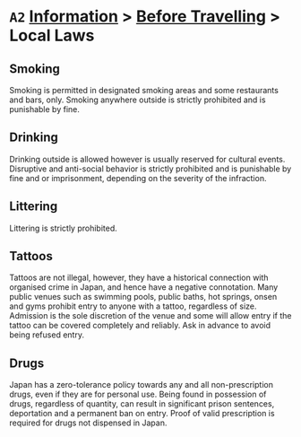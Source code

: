 # `A2` [Information](../) > [Before Travelling](../before%20travelling) > Local Laws

## Smoking
Smoking is permitted in designated smoking areas and some restaurants and bars, only. Smoking anywhere outside is strictly prohibited and is punishable by fine.

## Drinking
Drinking outside is allowed however is usually reserved for cultural events. Disruptive and anti-social behavior is strictly prohibited and is punishable by fine and or imprisonment, depending on the severity of the infraction.

## Littering
Littering is strictly prohibited. <!-- more info needed -->

## Tattoos
Tattoos are not illegal, however, they have a historical connection with organised crime in Japan, and hence have a negative connotation. Many public venues such as swimming pools, public baths, hot springs, onsen and gyms prohibit entry to anyone with a tattoo, regardless of size. Admission is the sole discretion of the venue and some will allow entry if the tattoo can be covered completely and reliably. Ask in advance to avoid being refused entry.

## Drugs
Japan has a zero-tolerance policy towards any and all non-prescription drugs, even if they are for personal use. Being found in possession of drugs, regardless of quantity, can result in significant prison sentences, deportation and a permanent ban on entry. Proof of valid prescription is required for drugs not dispensed in Japan.
